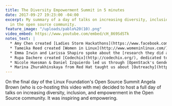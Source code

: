 ```yaml
---
title: The Diversity Empowerment Summit in 5 minutes
date: 2017-09-27 19:23:00 -04:00
excerpt: My summary of a day of talks on increasing diversity, inclusion, and empowerment
  in the open source community.
feature_image: "/uploads/pablo%20(10).png"
video_embed: https://www.youtube.com/embed/cH_869SdSTk
notes_text: |
  * Amy Chen created [Ladies Storm Hackathons](https://www.facebook.com/groups/LadiesStormHackathons/), a Facebook group dedicated to closing the gender gap in hackathons.
  * Tameika Reed created [Women in Linux](http://www.womeninlinux.com/), a community supporting women in Linux-centric tech careers.
  * Emma Irwin and Larissa Shapiro spoke about the [research they did at Mozilla](https://opensource.com/article/17/9/diversity-and-inclusion-innovation) and what they found to promote diversity and inclusion in Open Source.
  * Rupa Dachere created [Codechix](http://codechix.org/), dedicated to the education, advocacy, and mentoring of women engineers in industry and academia.
  * Nicole Huesman & Daniel Izquierdo led us through [OpenStack's Gender Diversity Report](http://superuser.openstack.org/articles/bitergia-intel-report/), which examines gender diversity and retention within the OpenStack community.
  * Marina Zhurakhinskaya from Red Hat taught us about [Outreachy](https://www.outreachy.org/), which provides 3-month internships for people from groups traditionally underrepresented in tech.
---
```


On the final day of the Linux Foundation's Open Source Summit Angela Brown (who is co-hosting this video with me) decided to host a full day of talks on increasing diversity, inclusion, and empowerment in the Open Source community.  It was inspiring and empowering. 